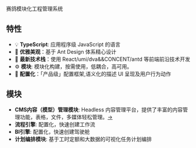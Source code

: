 赛鸽模块化工程管理系统

## 特性
- :bulb: **TypeScript**: 应用程序级 JavaScript 的语言
- :gem: **优雅美观**：基于 Ant Design 体系精心设计
- :rocket: **最新技术栈**：使用 React/umi/dva&&CONCENT/antd 等前端前沿技术开发
- :gear: **模块**: 模块化构建，按需使用，低耦合，高可用。
- :scroll: **配置化**：「产品级」配置框架,语义化的描述 UI 呈现及用户行为动作


## 模块

- **CMS内容（模型）管理模块**: Headless 内容管理平台，提供了丰富的内容管理功能，表格，文件，多媒体轻松管理。[->](./seg-plus-cms) 
- **流程引擎**: 配置化，快速创建工作流
- **BI引擎**: 配置化，快速创建驾驶舱
- **计划编排模块**: 基于工时定额和大数据的可视化任务计划编排
